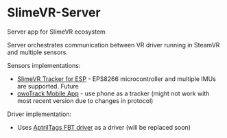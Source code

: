 # SlimeVR-Server
Server app for SlimeVR ecosystem

Server orchestrates communication between VR driver running in SteamVR and multiple sensors.

Sensors implementations:
* [SlimeVR Tracker for ESP](https://github.com/SlimeVR/SlimeVR-Tracker-ESP) - EPS8266 microcontroller and multiple IMUs are supported. Future
* [owoTrack Mobile App](https://github.com/abb128/owoTrackVRSyncMobile) - use phone as a tracker (might not work with most recent version due to changes in protocol)

Driver implementation:
* Uses [AptrilTags FBT driver](https://github.com/SlimeVR/Simple-OpenVR-Driver-Tutorial) as a driver (will be replaced soon)